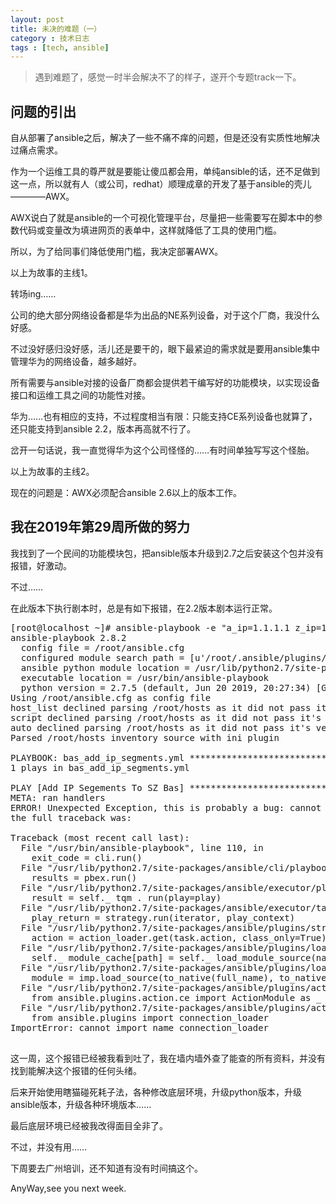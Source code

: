 ```yaml
---
layout: post
title: 未决的难题（一）
category : 技术日志
tags : [tech, ansible]
---
```


>遇到难题了，感觉一时半会解决不了的样子，遂开个专题track一下。
>


## 问题的引出

自从部署了ansible之后，解决了一些不痛不痒的问题，但是还没有实质性地解决过痛点需求。

作为一个运维工具的尊严就是要能让傻瓜都会用，单纯ansible的话，还不足做到这一点，所以就有人（或公司，redhat）顺理成章的开发了基于ansible的壳儿————AWX。

AWX说白了就是ansible的一个可视化管理平台，尽量把一些需要写在脚本中的参数代码或变量改为填进网页的表单中，这样就降低了工具的使用门槛。

所以，为了给同事们降低使用门槛，我决定部署AWX。

以上为故事的主线1。

转场ing……

公司的绝大部分网络设备都是华为出品的NE系列设备，对于这个厂商，我没什么好感。

不过没好感归没好感，活儿还是要干的，眼下最紧迫的需求就是要用ansible集中管理华为的网络设备，越多越好。

所有需要与ansible对接的设备厂商都会提供若干编写好的功能模块，以实现设备接口和运维工具之间的功能性对接。

华为……也有相应的支持，不过程度相当有限：只能支持CE系列设备也就算了，还只能支持到ansible 2.2，版本再高就不行了。

岔开一句话说，我一直觉得华为这个公司怪怪的……有时间单独写写这个怪胎。

以上为故事的主线2。

现在的问题是：AWX必须配合ansible 2.6以上的版本工作。

## 我在2019年第29周所做的努力

我找到了一个民间的功能模块包，把ansible版本升级到2.7之后安装这个包并没有报错，好激动。

不过……

在此版本下执行剧本时，总是有如下报错，在2.2版本剧本运行正常。
<pre class="brush: cpp">
[root@localhost ~]# ansible-playbook -e "a_ip=1.1.1.1 z_ip=1.1.1.2" bas_add_ip_segments.yml -vvv
ansible-playbook 2.8.2
  config file = /root/ansible.cfg
  configured module search path = [u'/root/.ansible/plugins/modules', u'/usr/share/ansible/plugins/modules']
  ansible python module location = /usr/lib/python2.7/site-packages/ansible
  executable location = /usr/bin/ansible-playbook
  python version = 2.7.5 (default, Jun 20 2019, 20:27:34) [GCC 4.8.5 20150623 (Red Hat 4.8.5-36)]
Using /root/ansible.cfg as config file
host_list declined parsing /root/hosts as it did not pass it's verify_file() method
script declined parsing /root/hosts as it did not pass it's verify_file() method
auto declined parsing /root/hosts as it did not pass it's verify_file() method
Parsed /root/hosts inventory source with ini plugin

PLAYBOOK: bas_add_ip_segments.yml *************************************************************************************************************************************************************
1 plays in bas_add_ip_segments.yml

PLAY [Add IP Segements To SZ Bas] *************************************************************************************************************************************************************
META: ran handlers
ERROR! Unexpected Exception, this is probably a bug: cannot import name connection_loader
the full traceback was:

Traceback (most recent call last):
  File "/usr/bin/ansible-playbook", line 110, in <module>
    exit_code = cli.run()
  File "/usr/lib/python2.7/site-packages/ansible/cli/playbook.py", line 123, in run
    results = pbex.run()
  File "/usr/lib/python2.7/site-packages/ansible/executor/playbook_executor.py", line 169, in run
    result = self._ tqm . run(play=play)
  File "/usr/lib/python2.7/site-packages/ansible/executor/task_queue_manager.py", line 249, in run
    play_return = strategy.run(iterator, play_context)
  File "/usr/lib/python2.7/site-packages/ansible/plugins/strategy/linear.py", line 245, in run
    action = action_loader.get(task.action, class_only=True)
  File "/usr/lib/python2.7/site-packages/ansible/plugins/loader.py", line 558, in get
    self._ module_cache[path] = self._ load_module_source(name, path)
  File "/usr/lib/python2.7/site-packages/ansible/plugins/loader.py", line 536, in _ load_module_source
    module = imp.load_source(to_native(full_name), to_native(path), module_file)
  File "/usr/lib/python2.7/site-packages/ansible/plugins/action/ce_config.py", line 27, in <module>
    from ansible.plugins.action.ce import ActionModule as _ ActionModule
  File "/usr/lib/python2.7/site-packages/ansible/plugins/action/ce.py", line 28, in <module>
    from ansible.plugins import connection_loader
ImportError: cannot import name connection_loader
  
</pre>


这一周，这个报错已经被我看到吐了，我在墙内墙外查了能查的所有资料，并没有找到能解决这个报错的任何头绪。

后来开始使用瞎猫碰死耗子法，各种修改底层环境，升级python版本，升级ansible版本，升级各种环境版本……

最后底层环境已经被我改得面目全非了。

不过，并没有用……

下周要去广州培训，还不知道有没有时间搞这个。

AnyWay,see you next week.

